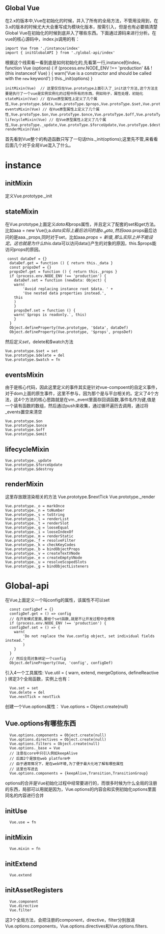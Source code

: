 ## Global Vue ##
在2.x的版本中,Vue在初始化的时候，并入了所有的全局方法，不管用没用到，在3.x的版本的时候尤大大会重写成为模块化版本，按需引入，但是也有必要搞清楚Global Vue在初始化的时候到底并入了哪些东西。下面通过源码来进行分析。在vue的核心源码中，index.js调用的有：

    import Vue from './instance/index'
    import { initGlobalAPI } from './global-api/index'

根据这个线索看一看到底是如何初始化的,先看第一行,instance的index。
    function Vue (options) {
	      if (process.env.NODE_ENV !== 'production' &&
	     	!(this instanceof Vue)
	      ) {
	    	warn('Vue is a constructor and should be called with the `new` keyword')
	      }
	      	this._init(options)
    }
    
    initMixin(Vue)  // 这里仅仅在Vue.prototype上面引入了_init这个方法,这个方法主要是执行了一个vue是实例实例化的过程中所有的东西，例如钩子，属性处理，初始化
    stateMixin(Vue) // 在Vue原型属性上定义了几个属性,Vue.prototype.$data,Vue.protoType.$props,Vue.protoType.$set,Vue.protoType.$delete,Vue.protoType.$watch
    eventsMixin(Vue) // 在Vue原型属性上定义了几个属性,Vue.protoType.$on,Vue.protoType.$once,Vue.protoType.$off,Vue.protoType.$emit
    lifecycleMixin(Vue) // 在Vue原型属性上定义了几个属性,Vue.protoType._update,Vue.protoType.$forceUpdate,Vue.protoType.$destroy
    renderMixin(Vue)

首先看到Vue整个的构造函数只写了一句话this._init(options);这里先不管,来看看后面几个对于全局Vue混入了什么。
# instance #
## initMixin ##
定义Vue.prototype._init
## stateMixin ##
在Vue.prototype上面定义$data和$props属性，并且定义了配套的set和get方法。比如aaa = new Vue();a.$data实际上最后访问的是a._data,然后aaa.$props最后访问的是aaa._props,同时对于set，比如aaa.$props = 新值,那么实际上并不能设定。这也就是为什么this.$data可以访问data()产生的对象的原因，this.$props能访问props的原因。

     const dataDef = {}
      dataDef.get = function () { return this._data }
      const propsDef = {}
      propsDef.get = function () { return this._props }
      if (process.env.NODE_ENV !== 'production') {
    	dataDef.set = function (newData: Object) {
      	warn(
	    	'Avoid replacing instance root $data. ' +
	    	'Use nested data properties instead.',
    	this
      	)
    	}
    	propsDef.set = function () {
      	warn(`$props is readonly.`, this)
    	}
      }
      Object.defineProperty(Vue.prototype, '$data', dataDef)
      Object.defineProperty(Vue.prototype, '$props', propsDef)
然后定义$set，$delete和$watch方法

    Vue.prototype.$set = set
    Vue.prototype.$delete = del
    Vue.prototype.$watch = fn
## eventsMixin ##
由于是核心代码，因此这里定义的事件其实是针对vue-compoent的自定义事件，对于dom上面的原生事件，这里不参与，因为那个是与平台相关的。定义了4个方法，这4个方法的核心思路就是在vm._event里面存回调函数,事件名作为键,值是一个装有函数的数组，然后通过push来收集，通过循环遍历去调用，通过将_events置空来清空

    Vue.prototype.$on
    Vue.prototype.$once
    Vue.prototype.$off
    Vue.prototype.$emit

## lifecycleMixin ##
    Vue.prototype._update
    Vue.prototype.$forceUpdate
    Vue.prototype.$destroy
## renderMixin ##
这里存放跟渲染相关的方法
    Vue.prototype.$nextTick
    Vue.prototype._render

    Vue.prototype._o = markOnce
    Vue.prototype._n = toNumber
    Vue.prototype._s = toString
    Vue.prototype._l = renderList
    Vue.prototype._t = renderSlot
    Vue.prototype._q = looseEqual
    Vue.prototype._i = looseIndexOf
    Vue.prototype._m = renderStatic
    Vue.prototype._f = resolveFilter
    Vue.prototype._k = checkKeyCodes
    Vue.prototype._b = bindObjectProps
    Vue.prototype._v = createTextVNode
    Vue.prototype._e = createEmptyVNode
    Vue.prototype._u = resolveScopedSlots
    Vue.prototype._g = bindObjectListeners
# Global-api #
在Vue上面定义一个叫config的属性，该属性不可以set

      const configDef = {}
      configDef.get = () => config
      // 在开发模式里面,要给个set函数,就是不让开发过程中去修改
      if (process.env.NODE_ENV !== 'production') {
      configDef.set = () => {
      	warn(
    		'Do not replace the Vue.config object, set individual fields instead.'
      		)
    	}
      }
      // 然后全局对象绑定一个config
      Object.defineProperty(Vue, 'config', configDef)
引入4一个工具属性:
      Vue.util = {
        warn,
        extend,
        mergeOptions,
        defineReactive
      }
绑定3个全局函数，实例上也有：

      Vue.set = set
      Vue.delete = del
      Vue.nextTick = nextTick

创建一个Vue.options属性：
      Vue.options = Object.create(null)
## Vue.options有哪些东西 ##
      Vue.options.components = Object.create(null)
      Vue.options.directives = Object.create(null)
      Vue.options.filters = Object.create(null)
      Vue.options._base = Vue
      // 注意在core中只引入例如keepAlive
      // 后面2个是放在web platform中
      // 由于通常情况下，是在web环境,为了便于最大化地了解有哪些属性
      // 这里也写进去
      Vue.options.components = {keepAlive,Transition,TransitionGroup}
options的合并是Vue初始化过程中经常要进行的，而很多时候为什么全局的注册的东西，局部可以用就是因为，Vue.options的内容会和实例初始化options里面同名的内容进行合并
## initUse ##
      Vue.use = fn
## initMixin ##
      Vue.mixin = fn 
## initExtend ##
      Vue.extend
## initAssetRegisters ##
      Vue.component
      Vue.directive
      Vue.filter
这3个全局方法，会把注册的component，directive，filter分别放进Vue.options.components，Vue.options.directives和Vue.options.filters.
